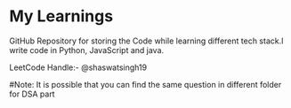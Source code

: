 # My Learnings

GitHub Repository for storing the Code while learning different tech stack.I write code in Python, JavaScript and java.

LeetCode Handle:- @shaswatsingh19 

#Note: It is possible that you can find the same question in different folder for DSA part
